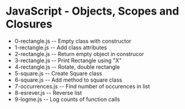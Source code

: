 # JavaScript - Objects, Scopes and Closures

- 0-rectangle.js -- Empty class with constructor
- 1-rectangle.js -- Add class attributes
- 2-rectangle.js -- Return empty object in construcor
- 3-rectangle.js -- Print Rectangle using "X"
- 4-rectangle.js -- Rotate, double rectangle
- 5-square.js -- Create Square class
- 6-square.js -- Add method to square class
- 7-occurrences.js -- Find number of occurences in list
- 8-esrever.js -- Reverse list
- 9-logme.js -- Log counts of function calls
